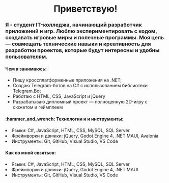<h1 id="header" align="center">
  Приветствую!
</h1>

<h3 id="header">
 Я - студент IT-колледжа, начинающий разработчик приложений и игр. Люблю экспериментировать с кодом, создавать игровые миры и полезные программы. Моя цель — совмещать технические навыки и креативность для разработки проектов, которые будут интересны и удобны пользователям.
</h3>

<h4 id="header">Чем я занимаюсь:</h4>

- Пишу кроссплатформенные приложения на .NET;
- Создаю Telegram-ботов на C# с использованием библиотеки Telegram.Bot
- Работаю с HTML, CSS, JavaScript и jQuery
- Разрабатываю дипломный проект — полноценную 2D-игру с сюжетом и геймплеем

<h4 id="header">:hammer_and_wrench: Технологии и и инструменты:</h4>
<li>Языки: C#, JavaScript, HTML, CSS, MySQL, SQL Server</li>
<li>Фреймворки и движки: jQuery, Godot Engine 4, .NET MAUI, Avalonia</li>
<li>Инструменты: Git, GitHub, Visual Studio, VS Code</li>


<h4 id="header">Как со мной свзяться:</h4>
<li>Языки: C#, JavaScript, HTML, CSS, MySQL, SQL Server</li>
<li>Фреймворки и движки: jQuery, Godot Engine 4, .NET MAUI</li>
<li>Инструменты: Git, GitHub, Visual Studio, VS Code</li>
